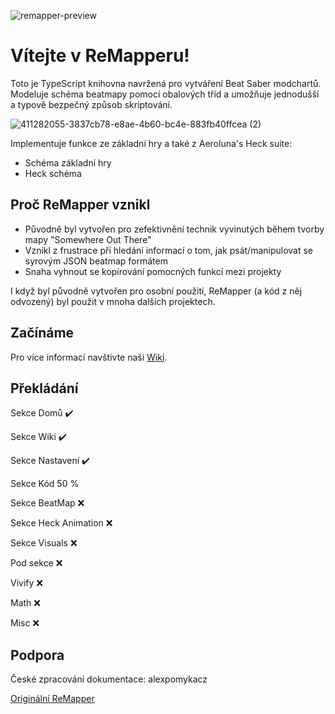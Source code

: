 ![remapper-preview](https://github.com/user-attachments/assets/599f6913-aae5-421e-ab50-c776a5ef5d9d)

# Vítejte v ReMapperu!

Toto je TypeScript knihovna navržená pro vytváření Beat Saber modchartů. Modeluje schéma beatmapy pomocí obalových tříd a umožňuje jednodušší a typově bezpečný způsob skriptování.

![411282055-3837cb78-e8ae-4b60-bc4e-883fb40ffcea (2)](https://github.com/user-attachments/assets/6db1e59f-d99f-4608-8b78-f7c2b605f410)

Implementuje funkce ze základní hry a také z Aeroluna's Heck suite:
- Schéma základní hry
- Heck schéma

## Proč ReMapper vznikl

- Původně byl vytvořen pro zefektivnění technik vyvinutých během tvorby mapy "Somewhere Out There"
- Vznikl z frustrace při hledání informací o tom, jak psát/manipulovat se syrovým JSON beatmap formátem
- Snaha vyhnout se kopírování pomocných funkcí mezi projekty

I když byl původně vytvořen pro osobní použití, ReMapper (a kód z něj odvozený) byl použit v mnoha dalších projektech.

## Začínáme

Pro více informací navštivte naši [Wiki](https://remappercz.vercel.app/).

## Překládání

Sekce Domů ✔️

Sekce Wiki ✔️

Sekce Nastavení ✔️

Sekce Kód 50 %

Sekce BeatMap ❌

Sekce Heck Animation ❌

Sekce Visuals ❌

Pod sekce ❌

Vivify ❌

Math ❌

Misc ❌

## Podpora

České zpracování dokumentace: alexpomykacz

[Originální ReMapper](https://github.com/Swifter1243/ReMapper)
```
